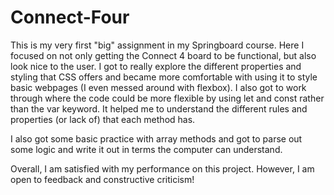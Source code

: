 # Connect-Four
This is my very first "big" assignment in my Springboard course. Here I focused on not only getting the Connect 4 board to be functional, but also look nice to the user.
I got to really explore the different properties and styling that CSS offers and became more comfortable with using it to style basic webpages (I even messed around with flexbox). I also got to work through where the code could be more flexible by using let and const rather than the var keyword. It helped me to understand the different rules and properties (or lack of) that each method has.

I also got some basic practice with array methods and got to parse out some logic and write it out in terms the computer can understand.

Overall, I am satisfied with my performance on this project. However, I am open to feedback and constructive criticism!
